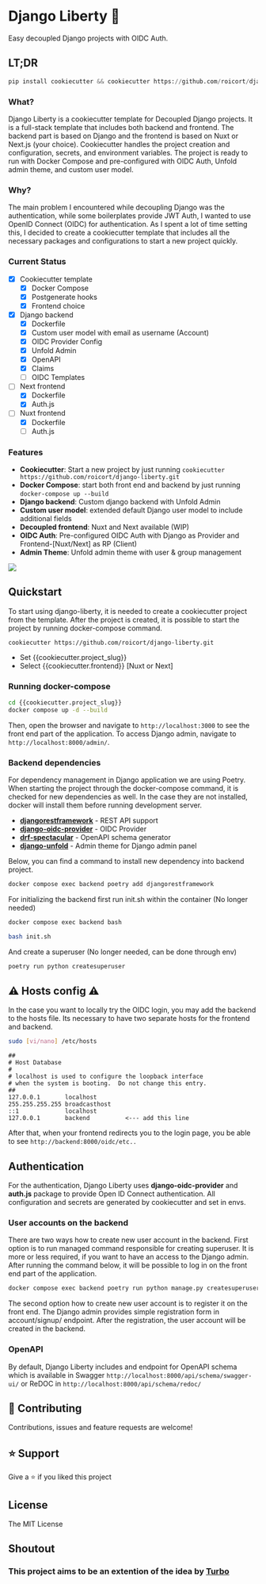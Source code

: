 # Django Liberty 🗽

Easy decoupled Django projects with OIDC Auth.

## LT;DR

```python
pip install cookiecutter && cookiecutter https://github.com/roicort/django-liberty.git
```

### What?

Django Liberty is a cookiecutter template for Decoupled Django projects. It is a full-stack template that includes both backend and frontend. The backend part is based on Django and the frontend is based on Nuxt or Next.js (your choice).
Cookiecutter handles the project creation and configuration, secrets, and environment variables. The project is ready to run with Docker Compose and pre-configured with OIDC Auth, Unfold admin theme, and custom user model.

### Why?

The main problem I encountered while decoupling Django was the authentication, while some boilerplates provide JWT Auth, I wanted to use OpenID Connect (OIDC) for authentication. As I spent a lot of time setting this, I decided to create a cookiecutter template that includes all the necessary packages and configurations to start a new project quickly.

### Current Status

- [x] Cookiecutter template
  - [x] Docker Compose
  - [x] Postgenerate hooks
  - [x] Frontend choice
- [x] Django backend
  - [x] Dockerfile
  - [x] Custom user model with email as username (Account)
  - [x] OIDC Provider Config
  - [x] Unfold Admin
  - [x] OpenAPI
  - [x] Claims
  - [ ] OIDC Templates
- [ ] Next frontend
  - [x] Dockerfile
  - [x] Auth.js
- [ ] Nuxt frontend
  - [x] Dockerfile
  - [ ] Auth.js

### Features

- **Cookiecutter**: Start a new project by just running `cookiecutter https://github.com/roicort/django-liberty.git`
- **Docker Compose**: start both front end and backend by just running `docker-compose up --build`
- **Django backend**: Custom django backend with Unfold Admin
- **Custom user model**: extended default Django user model to include additional fields
- **Decoupled frontend**: Nuxt and Next available (WIP)
- **OIDC Auth**: Pre-configured OIDC Auth with Django as Provider and Frontend-[Nuxt/Next] as RP (Client)
- **Admin Theme**: Unfold admin theme with user & group management

![](https://github.com/user-attachments/assets/2ff0d3ff-dfdf-4dab-ad54-c9e6131e9788)

## Quickstart

To start using django-liberty, it is needed to create a cookiecutter project from the template. After the project is created, it is possible to start the project by running docker-compose command.

```
cookiecutter https://github.com/roicort/django-liberty.git
```

- Set {{cookiecutter.project_slug}}
- Select {{cookiecutter.frontend}} [Nuxt or Next]

### Running docker-compose

```bash
cd {{cookiecutter.project_slug}}
docker compose up -d --build
```

Then, open the browser and navigate to `http://localhost:3000` to see the front end part of the application. To access Django admin, navigate to `http://localhost:8000/admin/`.

### Backend dependencies

For dependency management in Django application we are using Poetry. When starting the project through the docker-compose command, it is checked for new dependencies as well. In the case they are not installed, docker will install them before running development server.

- **[djangorestframework](https://github.com/encode/django-rest-framework)** - REST API support
- **[django-oidc-provider]()** - OIDC Provider
- **[drf-spectacular](https://github.com/tfranzel/drf-spectacular)** - OpenAPI schema generator
- **[django-unfold](https://github.com/unfoldadmin/django-unfold)** - Admin theme for Django admin panel

Below, you can find a command to install new dependency into backend project.

```bash
docker compose exec backend poetry add djangorestframework
```

For initializing the backend first run init.sh within the container (No longer needed)

```bash
docker compose exec backend bash
```

```bash
bash init.sh
```

And create a superuser (No longer needed, can be done through env)

```bash
poetry run python createsuperuser
```

## ⚠️ Hosts config ⚠️

In the case you want to locally try the OIDC login, you may add the backend to the hosts file. Its necessary to have two separate hosts for the frontend and backend.

```bash
sudo [vi/nano] /etc/hosts
```

    ##
    # Host Database
    #
    # localhost is used to configure the loopback interface
    # when the system is booting.  Do not change this entry.
    ##
    127.0.0.1       localhost
    255.255.255.255 broadcasthost
    ::1             localhost
    127.0.0.1       backend          <--- add this line

After that, when your frontend redirects you to the login page, you be able to see `http://backend:8000/oidc/etc..`

## Authentication

For the authentication, Django Liberty uses **django-oidc-provider** and **auth.js** package to provide Open ID Connect authentication. All configuration and secrets are generated by cookiecutter and set in envs.

### User accounts on the backend

There are two ways how to create new user account in the backend. First option is to run managed command responsible for creating superuser. It is more or less required, if you want to have an access to the Django admin. After running the command below, it will be possible to log in on the front end part of the application.

```bash
docker compose exec backend poetry run python manage.py createsuperuser
```

The second option how to create new user account is to register it on the front end. The Django admin provides simple registration form in account/signup/ endpoint. After the registration, the user account will be created in the backend.

### OpenAPI

By default, Django Liberty includes and endpoint for OpenAPI schema which is available in Swagger `http://localhost:8000/api/schema/swagger-ui/` or ReDOC in `http://localhost:8000/api/schema/redoc/`

## 🤝 Contributing

Contributions, issues and feature requests are welcome!

## ⭐️ Support

Give a ⭐️ if you liked this project

## License

The MIT License

## Shoutout

### This project aims to be an extention of the idea by [Turbo](https://github.com/unfoldadmin/turbo)
